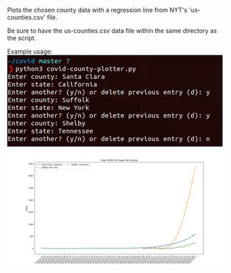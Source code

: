 Plots the chosen county data with a regression line from NYT's 'us-counties.csv' file.

Be sure to have the us-counties.csv data file within the same directory as the script.

Example usage:
![Example](/images/example.png)
![Example Figure](/images/example_figure.png)
